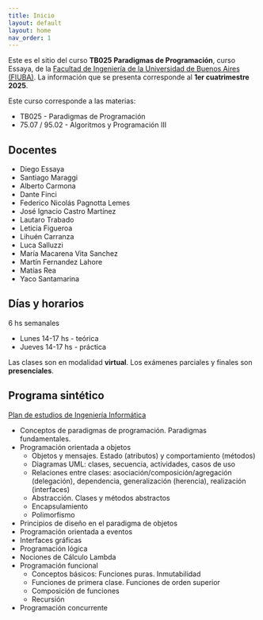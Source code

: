 ```yaml
---
title: Inicio
layout: default
layout: home
nav_order: 1
---
```


Este es el sitio del curso **TB025 Paradigmas de Programación**, curso
Essaya, de la [Facultad de Ingeniería de la Universidad de Buenos Aires
(FIUBA)](https://fi.uba.ar). La información que se presenta corresponde al
**1er cuatrimestre 2025**.

Este curso corresponde a las materias:

* TB025 - Paradigmas de Programación
* 75.07 / 95.02 - Algoritmos y Programación III

## Docentes

- Diego Essaya
- Santiago Maraggi
- Alberto Carmona
- Dante Finci
- Federico Nicolás Pagnotta Lemes
- José Ignacio Castro Martínez
- Lautaro Trabado
- Leticia Figueroa
- Lihuén Carranza
- Luca Salluzzi
- María Macarena Vita Sanchez
- Martín Fernandez Lahore
- Matías Rea
- Yaco Santamarina

## Días y horarios

6 hs semanales

- Lunes 14-17 hs - teórica
- Jueves 14-17 hs - práctica

Las clases son en modalidad **virtual**. Los exámenes parciales y finales son
**presenciales**.

## Programa sintético

[Plan de estudios de Ingeniería Informática](https://cms.fi.uba.ar/uploads/RESCD_2023_526_Informatica_Plan_2023_Aprobacion_15d3cee700.pdf)

- Conceptos de paradigmas de programación. Paradigmas fundamentales.
- Programación orientada a objetos
    - Objetos y mensajes. Estado (atributos) y comportamiento (métodos)
    - Diagramas UML: clases, secuencia, actividades, casos de uso
    - Relaciones entre clases: asociación/composición/agregación (delegación), dependencia, generalización (herencia), realización (interfaces)
    - Abstracción. Clases y métodos abstractos
    - Encapsulamiento
    - Polimorfismo
- Principios de diseño en el paradigma de objetos
- Programación orientada a eventos
- Interfaces gráficas
- Programación lógica
- Nociones de Cálculo Lambda
- Programación funcional
    - Conceptos básicos: Funciones puras. Inmutabilidad
    - Funciones de primera clase. Funciones de orden superior
    - Composición de funciones
    - Recursión
- Programación concurrente
